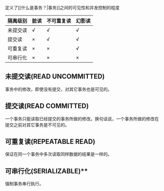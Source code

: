 定义了[[什么是事务？|事务]]之间的可见性和并发控制的程度

|隔离级别|脏读|不可重复读|幻影读|
|---|---|---|---|
|未提交读|√|√|√|
|提交读|×|√|√|
|可重复读|×|×|√|
|可串行化|×|×|×|
## 未提交读(READ UNCOMMITTED)
事务中的修改，即使没有提交，对其它事务也是可见的。
## 提交读(READ COMMITTED)
一个事务只能读取已经提交的事务所做的修改。换句话说，一个事务所做的修改在提交之前对其它事务是不可见的。
## 可重复读(REPEATABLE READ)
保证在同一个事务中多次读取同样数据的结果是一样的。
## 可串行化(SERIALIZABLE)** 
强制事务串行执行。

